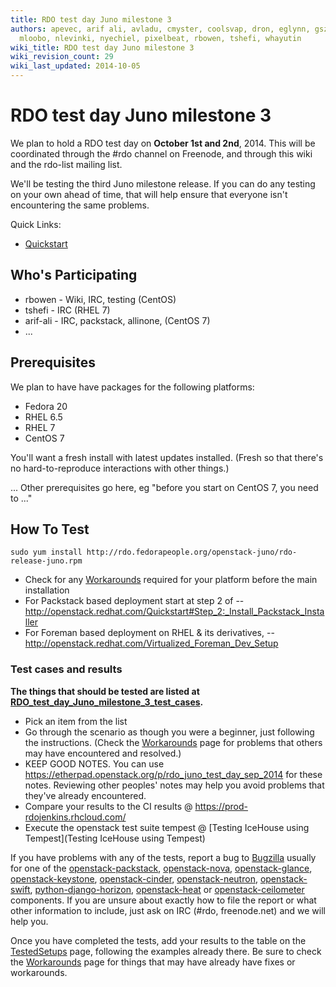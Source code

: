 ```yaml
---
title: RDO test day Juno milestone 3
authors: apevec, arif ali, avladu, cmyster, coolsvap, dron, eglynn, gszasz, mabrams,
  mloobo, nlevinki, nyechiel, pixelbeat, rbowen, tshefi, whayutin
wiki_title: RDO test day Juno milestone 3
wiki_revision_count: 29
wiki_last_updated: 2014-10-05
---
```


# RDO test day Juno milestone 3

We plan to hold a RDO test day on **October 1st and 2nd**, 2014. This will be coordinated through the #rdo channel on Freenode, and through this wiki and the rdo-list mailing list.

We'll be testing the third Juno milestone release. If you can do any testing on your own ahead of time, that will help ensure that everyone isn't encountering the same problems.

Quick Links:

*   [Quickstart](Quickstart)

## Who's Participating

*   rbowen - Wiki, IRC, testing (CentOS)
*   tshefi - IRC (RHEL 7)
*   arif-ali - IRC, packstack, allinone, (CentOS 7)
*   ...

## Prerequisites

We plan to have have packages for the following platforms:

*   Fedora 20
*   RHEL 6.5
*   RHEL 7
*   CentOS 7

You'll want a fresh install with latest updates installed. (Fresh so that there's no hard-to-reproduce interactions with other things.)

... Other prerequisites go here, eg "before you start on CentOS 7, you need to ..."

## How To Test

    sudo yum install http://rdo.fedorapeople.org/openstack-juno/rdo-release-juno.rpm

*   Check for any [ Workarounds](Workarounds) required for your platform before the main installation
*   For Packstack based deployment start at step 2 of -- <http://openstack.redhat.com/Quickstart#Step_2:_Install_Packstack_Installer>
*   For Foreman based deployment on RHEL & its derivatives, -- <http://openstack.redhat.com/Virtualized_Foreman_Dev_Setup>

### Test cases and results

**The things that should be tested are listed at [RDO_test_day_Juno_milestone_3_test_cases](RDO_test_day_Juno_milestone_3_test_cases).**

*   Pick an item from the list
*   Go through the scenario as though you were a beginner, just following the instructions. (Check the [ Workarounds](Workarounds) page for problems that others may have encountered and resolved.)
*   KEEP GOOD NOTES. You can use <https://etherpad.openstack.org/p/rdo_juno_test_day_sep_2014> for these notes. Reviewing other peoples' notes may help you avoid problems that they've already encountered.
*   Compare your results to the CI results @ <https://prod-rdojenkins.rhcloud.com/>
*   Execute the openstack test suite tempest @ [Testing IceHouse using Tempest](Testing IceHouse using Tempest)

If you have problems with any of the tests, report a bug to [Bugzilla](https://bugzilla.redhat.com) usually for one of the [openstack-packstack](https://bugzilla.redhat.com/enter_bug.cgi?product=RDO&version=18&component=openstack-packstack), [openstack-nova](https://bugzilla.redhat.com/enter_bug.cgi?product=RDO&version=18&component=openstack-nova), [openstack-glance](https://bugzilla.redhat.com/enter_bug.cgi?product=RDO&version=18&component=openstack-glance), [openstack-keystone](https://bugzilla.redhat.com/enter_bug.cgi?product=RDO&version=18&component=openstack-keystone), [openstack-cinder](https://bugzilla.redhat.com/enter_bug.cgi?product=RDO&version=18&component=openstack-cinder), [openstack-neutron](https://bugzilla.redhat.com/enter_bug.cgi?product=RDO&version=18&component=openstack-neutron), [openstack-swift](https://bugzilla.redhat.com/enter_bug.cgi?product=RDO&version=18&component=openstack-swift), [python-django-horizon](https://bugzilla.redhat.com/enter_bug.cgi?product=RDO&version=18&component=python-django-horizon), [openstack-heat](https://bugzilla.redhat.com/enter_bug.cgi?product=RDO&version=18&component=openstack-heat) or [openstack-ceilometer](https://bugzilla.redhat.com/enter_bug.cgi?product=RDO&version=18&component=openstack-ceilometer) components. If you are unsure about exactly how to file the report or what other information to include, just ask on IRC (#rdo, freenode.net) and we will help you.

Once you have completed the tests, add your results to the table on the [TestedSetups](TestedSetups) page, following the examples already there. Be sure to check the [ Workarounds](Workarounds) page for things that may have already have fixes or workarounds.
